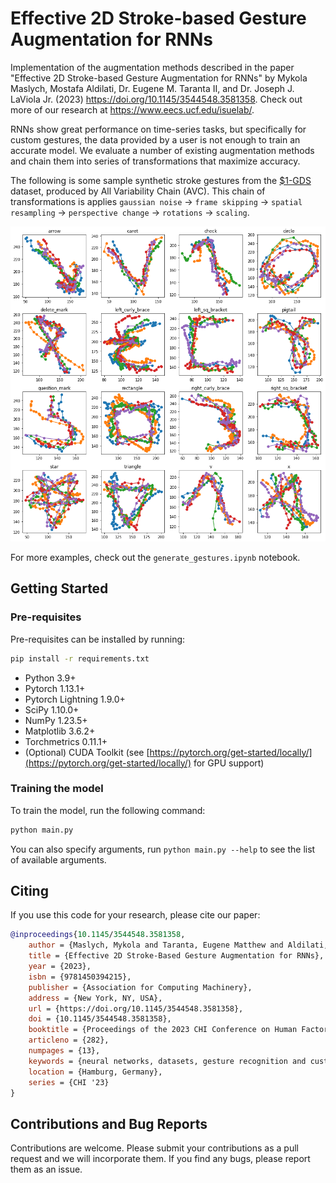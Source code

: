 # Effective 2D Stroke-based Gesture Augmentation for RNNs

Implementation of the augmentation methods described in the paper "Effective 2D Stroke-based Gesture Augmentation for RNNs" by Mykola Maslych, Mostafa Aldilati, Dr. Eugene M. Taranta II, and Dr. Joseph J. LaViola Jr. (2023) <https://doi.org/10.1145/3544548.3581358>. Check out more of our research at <https://www.eecs.ucf.edu/isuelab/>.

RNNs show great performance on time-series tasks, but specifically for custom gestures, the data provided by a user is not enough to train an accurate model. We evaluate a number of existing augmentation methods and chain them into series of transformations that maximize accuracy.  

The following is some sample synthetic stroke gestures from the [$1-GDS](http://depts.washington.edu/acelab/proj/dollar/index.html) dataset, produced by All Variability Chain (AVC). This chain of transformations is applies `gaussian noise` -> `frame skipping` -> `spatial resampling` -> `perspective change` -> `rotations` -> `scaling`.

![Example of $1 gestures augmented using AVC chain](visualizations/avc.png)

For more examples, check out the `generate_gestures.ipynb` notebook.

## Getting Started

### Pre-requisites

Pre-requisites can be installed by running:

```bash
pip install -r requirements.txt
```

* Python 3.9+
* Pytorch 1.13.1+
* Pytorch Lightning 1.9.0+
* SciPy 1.10.0+
* NumPy 1.23.5+
* Matplotlib 3.6.2+
* Torchmetrics 0.11.1+
* (Optional) CUDA Toolkit (see [https://pytorch.org/get-started/locally/](https://pytorch.org/get-started/locally/) for GPU support) 

### Training the model

To train the model, run the following command:

```bash
python main.py
```

You can also specify arguments, run `python main.py --help` to see the list of available arguments.

## Citing

If you use this code for your research, please cite our paper:

```bibtex
@inproceedings{10.1145/3544548.3581358,
    author = {Maslych, Mykola and Taranta, Eugene Matthew and Aldilati, Mostafa and Laviola, Joseph J.},
    title = {Effective 2D Stroke-Based Gesture Augmentation for RNNs},
    year = {2023},
    isbn = {9781450394215},
    publisher = {Association for Computing Machinery},
    address = {New York, NY, USA},
    url = {https://doi.org/10.1145/3544548.3581358},
    doi = {10.1145/3544548.3581358},
    booktitle = {Proceedings of the 2023 CHI Conference on Human Factors in Computing Systems},
    articleno = {282},
    numpages = {13},
    keywords = {neural networks, datasets, gesture recognition and customization, data augmentation},
    location = {Hamburg, Germany},
    series = {CHI '23}
}
```

## Contributions and Bug Reports

Contributions are welcome. Please submit your contributions as a pull request and we will incorporate them. If you find any bugs, please report them as an issue.
